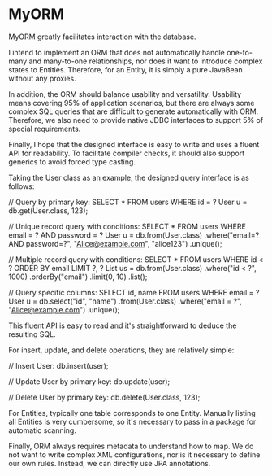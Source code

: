 # MyORM
MyORM greatly facilitates interaction with the database.


I intend to implement an ORM that does not automatically handle one-to-many and many-to-one relationships, nor does it want to introduce complex states to Entities. Therefore, for an Entity, it is simply a pure JavaBean without any proxies.

In addition, the ORM should balance usability and versatility. Usability means covering 95% of application scenarios, but there are always some complex SQL queries that are difficult to generate automatically with ORM. Therefore, we also need to provide native JDBC interfaces to support 5% of special requirements.

Finally, I hope that the designed interface is easy to write and uses a fluent API for readability. To facilitate compiler checks, it should also support generics to avoid forced type casting.

Taking the User class as an example, the designed query interface is as follows:

// Query by primary key: SELECT * FROM users WHERE id = ?
User u = db.get(User.class, 123);

// Unique record query with conditions: SELECT * FROM users WHERE email = ? AND password = ?
User u = db.from(User.class)
.where("email=? AND password=?", "Alice@example.com", "alice123")
.unique();

// Multiple record query with conditions: SELECT * FROM users WHERE id < ? ORDER BY email LIMIT ?, ?
List<User> us = db.from(User.class)
.where("id < ?", 1000)
.orderBy("email")
.limit(0, 10)
.list();

// Query specific columns: SELECT id, name FROM users WHERE email = ?
User u = db.select("id", "name")
.from(User.class)
.where("email = ?", "Alice@example.com")
.unique();

This fluent API is easy to read and it's straightforward to deduce the resulting SQL.

For insert, update, and delete operations, they are relatively simple:

// Insert User:
db.insert(user);

// Update User by primary key:
db.update(user);

// Delete User by primary key:
db.delete(User.class, 123);

For Entities, typically one table corresponds to one Entity. Manually listing all Entities is very cumbersome, so it's necessary to pass in a package for automatic scanning.

Finally, ORM always requires metadata to understand how to map. We do not want to write complex XML configurations, nor is it necessary to define our own rules. Instead, we can directly use JPA annotations.